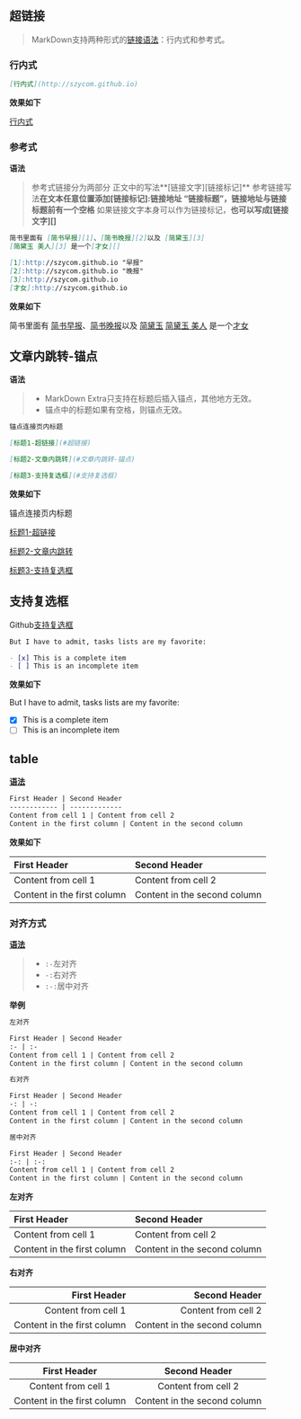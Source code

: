 ## 超链接

> MarkDown支持两种形式的[链接语法][7]：行内式和参考式。

### 行内式

```markdown
[行内式](http://szycom.github.io)
```

**效果如下**

[行内式](http://szycom.github.io)

### 参考式

**语法**

> 参考式链接分为两部分
> 正文中的写法**[链接文字][链接标记]**
> 参考链接写法**在文本任意位置添加[链接标记]:链接地址 “链接标题”，链接地址与链接标题前有一个空格**
> 如果链接文字本身可以作为链接标记，**也可以写成[链接文字][]**

```markdown
简书里面有 [简书早报][1]、[简书晚报][2]以及 [简黛玉][3]
[简黛玉 美人][3] 是一个[才女][]

[1]:http://szycom.github.io "早报"
[2]:http://szycom.github.io "晚报"
[3]:http://szycom.github.io
[才女]:http://szycom.github.io
```

**效果如下**

简书里面有 [简书早报][1]、[简书晚报][2]以及 [简黛玉][3]
[简黛玉 美人][3] 是一个[才女][]

## 文章内跳转-锚点

**语法**

> * MarkDown Extra只支持在标题后插入锚点，其他地方无效。
> * 锚点中的标题如果有空格，则锚点无效。

```markdown
锚点连接页内标题

[标题1-超链接](#超链接)

[标题2-文章内跳转](#文章内跳转-锚点)

[标题3-支持复选框](#支持复选框)
```

**效果如下**

锚点连接页内标题

[标题1-超链接](#超链接)

[标题2-文章内跳转](#文章内跳转)

[标题3-支持复选框](#支持复选框)

## 支持复选框

Github[支持复选框][5]

```markdown 
But I have to admit, tasks lists are my favorite:

- [x] This is a complete item
- [ ] This is an incomplete item
```

**效果如下**

But I have to admit, tasks lists are my favorite:

- [x] This is a complete item
- [ ] This is an incomplete item

## table

**[语法][5]**

```markdown
First Header | Second Header
------------ | -------------
Content from cell 1 | Content from cell 2
Content in the first column | Content in the second column
```

**效果如下**

First Header | Second Header
:- | :-
Content from cell 1 | Content from cell 2
Content in the first column | Content in the second column

### 对齐方式

**[语法][6]**

> * `:-`左对齐
> * `-:`右对齐
> * `:-:`居中对齐

**举例**
```markdown
左对齐

First Header | Second Header
:- | :-
Content from cell 1 | Content from cell 2
Content in the first column | Content in the second column

右对齐

First Header | Second Header
-: | -:
Content from cell 1 | Content from cell 2
Content in the first column | Content in the second column

居中对齐

First Header | Second Header
:-: | :-:
Content from cell 1 | Content from cell 2
Content in the first column | Content in the second column
```

**左对齐**

First Header | Second Header
:- | :-
Content from cell 1 | Content from cell 2
Content in the first column | Content in the second column

**右对齐**

First Header | Second Header
-: | -:
Content from cell 1 | Content from cell 2
Content in the first column | Content in the second column

**居中对齐**

First Header | Second Header
:-: | :-:
Content from cell 1 | Content from cell 2
Content in the first column | Content in the second column

[1]:http://szycom.github.io "早报"
[2]:http://szycom.github.io "晚报"
[3]:http://szycom.github.io
[才女]:http://szycom.github.io
[5]:https://guides.github.com/features/mastering-markdown/ "表格对齐方式 复选框"
[6]:https://www.cnblogs.com/anliux/p/10805103.html
[7]:https://www.zhang21.cn/2017/09/01/Markdown/ "超链接"
